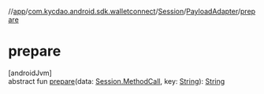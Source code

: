//[app](../../../../index.md)/[com.kycdao.android.sdk.walletconnect](../../index.md)/[Session](../index.md)/[PayloadAdapter](index.md)/[prepare](prepare.md)

# prepare

[androidJvm]\
abstract fun [prepare](prepare.md)(data: [Session.MethodCall](../-method-call/index.md), key: [String](https://kotlinlang.org/api/latest/jvm/stdlib/kotlin/-string/index.html)): [String](https://kotlinlang.org/api/latest/jvm/stdlib/kotlin/-string/index.html)
